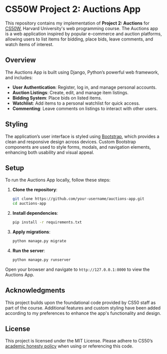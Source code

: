 # CS50W Project 2: Auctions App

This repository contains my implementation of **Project 2: Auctions** for [CS50W](https://cs50.harvard.edu/web/), Harvard University's web programming course. The Auctions app is a web application inspired by popular e-commerce and auction platforms, allowing users to list items for bidding, place bids, leave comments, and watch items of interest.

## Overview

The Auctions App is built using Django, Python’s powerful web framework, and includes:
- **User Authentication**: Register, log in, and manage personal accounts.
- **Auction Listings**: Create, edit, and manage item listings.
- **Bidding System**: Place bids on listed items.
- **Watchlist**: Add items to a personal watchlist for quick access.
- **Commenting**: Leave comments on listings to interact with other users.

## Styling

The application’s user interface is styled using [Bootstrap](https://getbootstrap.com/), which provides a clean and responsive design across devices. Custom Bootstrap components are used to style forms, modals, and navigation elements, enhancing both usability and visual appeal.

## Setup

To run the Auctions App locally, follow these steps:

1. **Clone the repository**:
   ```bash
   git clone https://github.com/your-username/auctions-app.git
   cd auctions-app
   ```

2. **Install dependencies**:
   ```bash
   pip install -r requirements.txt
   ```

3. **Apply migrations**:
   ```bash
   python manage.py migrate
   ```

4. **Run the server**:
   ```bash
   python manage.py runserver
   ```

Open your browser and navigate to `http://127.0.0.1:8000` to view the Auctions App.

## Acknowledgments

This project builds upon the foundational code provided by CS50 staff as part of the course. Additional features and custom styling have been added according to my preferences to enhance the app's functionality and design.

## License

This project is licensed under the MIT License. Please adhere to CS50’s [academic honesty policy](https://cs50.harvard.edu/web/2023/honesty/) when using or referencing this code.
